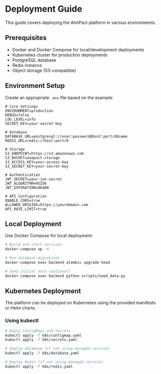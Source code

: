 # Deployment Guide

This guide covers deploying the AImPact platform in various environments.

## Prerequisites

- Docker and Docker Compose for local/development deployments
- Kubernetes cluster for production deployments
- PostgreSQL database
- Redis instance
- Object storage (S3-compatible)

## Environment Setup

Create an appropriate `.env` file based on the example:

```
# Core Settings
ENVIRONMENT=production
DEBUG=false
LOG_LEVEL=info
SECRET_KEY=your-secret-key

# Database
DATABASE_URL=postgresql://user:password@host:port/dbname
REDIS_URL=redis://host:port/0

# Storage
S3_ENDPOINT=https://s3.amazonaws.com
S3_BUCKET=aimpact-storage
S3_ACCESS_KEY=your-access-key
S3_SECRET_KEY=your-secret-key

# Authentication
JWT_SECRET=your-jwt-secret
JWT_ALGORITHM=HS256
JWT_EXPIRATION=86400

# API Configuration
ENABLE_CORS=true
ALLOWED_ORIGINS=https://yourdomain.com
API_RATE_LIMIT=true
```

## Local Deployment

Use Docker Compose for local deployment:

```bash
# Build and start services
docker-compose up -d

# Run database migrations
docker-compose exec backend alembic upgrade head

# Seed initial data (optional)
docker-compose exec backend python scripts/seed_data.py
```

## Kubernetes Deployment

The platform can be deployed on Kubernetes using the provided manifests or Helm charts.

### Using kubectl

```bash
# Apply ConfigMaps and Secrets
kubectl apply -f k8s/configmap.yaml
kubectl apply -f k8s/secrets.yaml

# Deploy database (if not using managed service)
kubectl apply -f k8s/database.yaml

# Deploy Redis (if not using managed service)
kubectl apply -f k8s/redis.yaml

